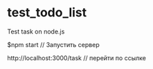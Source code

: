 # test_todo_list
Test task on node.js

$npm start // Запустить сервер

http://localhost:3000/task // перейти по ссылке 
